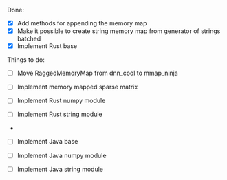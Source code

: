 Done:

- [x] Add methods for appending the memory map
- [x] Make it possible to create string memory map from generator of strings batched
- [x] Implement Rust base

Things to do:

- [ ] Move RaggedMemoryMap from dnn_cool to mmap_ninja
- [ ] Implement memory mapped sparse matrix

- [ ] Implement Rust numpy module
- [ ] Implement Rust string module
- 
- [ ] Implement Java base
- [ ] Implement Java numpy module
- [ ] Implement Java string module


